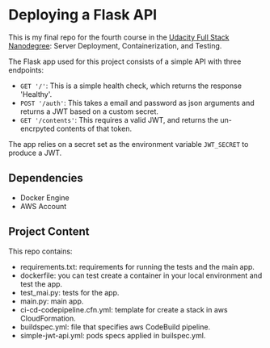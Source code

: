 # Deploying a Flask API

This is my final repo for the fourth course in the [Udacity Full Stack Nanodegree](https://www.udacity.com/course/full-stack-web-developer-nanodegree--nd004): Server Deployment, Containerization, and Testing.

The Flask app used for this project consists of a simple API with three endpoints:

- `GET '/'`: This is a simple health check, which returns the response 'Healthy'. 
- `POST '/auth'`: This takes a email and password as json arguments and returns a JWT based on a custom secret.
- `GET '/contents'`: This requires a valid JWT, and returns the un-encrpyted contents of that token. 

The app relies on a secret set as the environment variable `JWT_SECRET` to produce a JWT.

## Dependencies

- Docker Engine
- AWS Account
     
## Project Content

This repo contains:
- requirements.txt: requirements for running the tests and the main app.
- dockerfile: you can test create a container in your local environment and test the app.
- test_mai.py: tests for the app.
- main.py: main app.
- ci-cd-codepipeline.cfn.yml: template for create a stack in aws CloudFormation.
- buildspec.yml: file that specifies aws CodeBuild pipeline.
- simple-jwt-api.yml: pods specs applied in builspec.yml.
